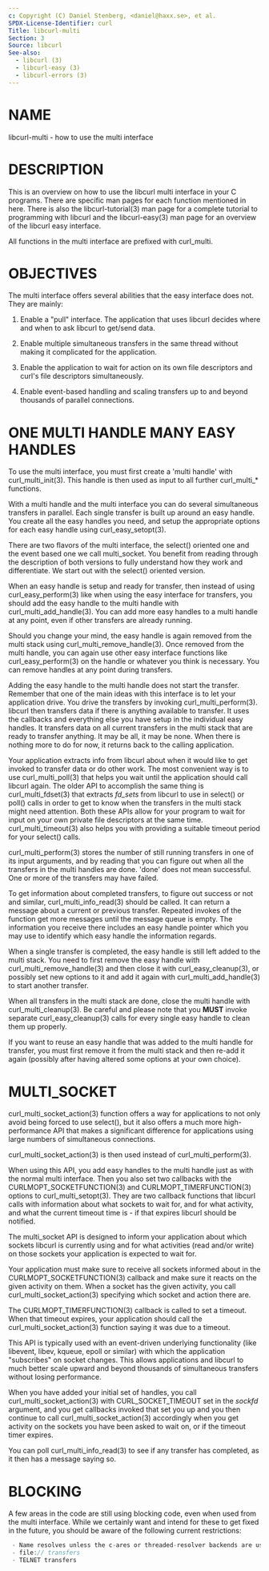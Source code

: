 ```yaml
---
c: Copyright (C) Daniel Stenberg, <daniel@haxx.se>, et al.
SPDX-License-Identifier: curl
Title: libcurl-multi
Section: 3
Source: libcurl
See-also:
  - libcurl (3)
  - libcurl-easy (3)
  - libcurl-errors (3)
---
```


# NAME

libcurl-multi - how to use the multi interface

# DESCRIPTION

This is an overview on how to use the libcurl multi interface in your C
programs. There are specific man pages for each function mentioned in
here. There is also the libcurl-tutorial(3) man page for a complete
tutorial to programming with libcurl and the libcurl-easy(3) man page
for an overview of the libcurl easy interface.

All functions in the multi interface are prefixed with curl_multi.

# OBJECTIVES

The multi interface offers several abilities that the easy interface does not.
They are mainly:

1. Enable a "pull" interface. The application that uses libcurl decides where
and when to ask libcurl to get/send data.

2. Enable multiple simultaneous transfers in the same thread without making it
complicated for the application.

3. Enable the application to wait for action on its own file descriptors and
curl's file descriptors simultaneously.

4. Enable event-based handling and scaling transfers up to and beyond
thousands of parallel connections.

# ONE MULTI HANDLE MANY EASY HANDLES

To use the multi interface, you must first create a 'multi handle' with
curl_multi_init(3). This handle is then used as input to all further
curl_multi_* functions.

With a multi handle and the multi interface you can do several simultaneous
transfers in parallel. Each single transfer is built up around an easy
handle. You create all the easy handles you need, and setup the appropriate
options for each easy handle using curl_easy_setopt(3).

There are two flavors of the multi interface, the select() oriented one and
the event based one we call multi_socket. You benefit from reading through the
description of both versions to fully understand how they work and
differentiate. We start out with the select() oriented version.

When an easy handle is setup and ready for transfer, then instead of using
curl_easy_perform(3) like when using the easy interface for transfers,
you should add the easy handle to the multi handle with
curl_multi_add_handle(3). You can add more easy handles to a multi
handle at any point, even if other transfers are already running.

Should you change your mind, the easy handle is again removed from the multi
stack using curl_multi_remove_handle(3). Once removed from the multi
handle, you can again use other easy interface functions like
curl_easy_perform(3) on the handle or whatever you think is
necessary. You can remove handles at any point during transfers.

Adding the easy handle to the multi handle does not start the transfer.
Remember that one of the main ideas with this interface is to let your
application drive. You drive the transfers by invoking
curl_multi_perform(3). libcurl then transfers data if there is anything
available to transfer. It uses the callbacks and everything else you have
setup in the individual easy handles. It transfers data on all current
transfers in the multi stack that are ready to transfer anything. It may be
all, it may be none. When there is nothing more to do for now, it returns back
to the calling application.

Your application extracts info from libcurl about when it would like to get
invoked to transfer data or do other work. The most convenient way is to use
curl_multi_poll(3) that helps you wait until the application should call
libcurl again. The older API to accomplish the same thing is
curl_multi_fdset(3) that extracts *fd_sets* from libcurl to use in
select() or poll() calls in order to get to know when the transfers in the
multi stack might need attention. Both these APIs allow for your program to
wait for input on your own private file descriptors at the same time.
curl_multi_timeout(3) also helps you with providing a suitable timeout
period for your select() calls.

curl_multi_perform(3) stores the number of still running transfers in
one of its input arguments, and by reading that you can figure out when all
the transfers in the multi handles are done. 'done' does not mean
successful. One or more of the transfers may have failed.

To get information about completed transfers, to figure out success or not and
similar, curl_multi_info_read(3) should be called. It can return a
message about a current or previous transfer. Repeated invokes of the function
get more messages until the message queue is empty. The information you
receive there includes an easy handle pointer which you may use to identify
which easy handle the information regards.

When a single transfer is completed, the easy handle is still left added to
the multi stack. You need to first remove the easy handle with
curl_multi_remove_handle(3) and then close it with
curl_easy_cleanup(3), or possibly set new options to it and add it again
with curl_multi_add_handle(3) to start another transfer.

When all transfers in the multi stack are done, close the multi handle with
curl_multi_cleanup(3). Be careful and please note that you **MUST**
invoke separate curl_easy_cleanup(3) calls for every single easy handle
to clean them up properly.

If you want to reuse an easy handle that was added to the multi handle for
transfer, you must first remove it from the multi stack and then re-add it
again (possibly after having altered some options at your own choice).

# MULTI_SOCKET

curl_multi_socket_action(3) function offers a way for applications to
not only avoid being forced to use select(), but it also offers a much more
high-performance API that makes a significant difference for applications
using large numbers of simultaneous connections.

curl_multi_socket_action(3) is then used instead of
curl_multi_perform(3).

When using this API, you add easy handles to the multi handle just as with the
normal multi interface. Then you also set two callbacks with the
CURLMOPT_SOCKETFUNCTION(3) and CURLMOPT_TIMERFUNCTION(3) options
to curl_multi_setopt(3). They are two callback functions that libcurl
calls with information about what sockets to wait for, and for what activity,
and what the current timeout time is - if that expires libcurl should be
notified.

The multi_socket API is designed to inform your application about which
sockets libcurl is currently using and for what activities (read and/or write)
on those sockets your application is expected to wait for.

Your application must make sure to receive all sockets informed about in the
CURLMOPT_SOCKETFUNCTION(3) callback and make sure it reacts on the given
activity on them. When a socket has the given activity, you call
curl_multi_socket_action(3) specifying which socket and action there
are.

The CURLMOPT_TIMERFUNCTION(3) callback is called to set a timeout. When
that timeout expires, your application should call the
curl_multi_socket_action(3) function saying it was due to a timeout.

This API is typically used with an event-driven underlying functionality (like
libevent, libev, kqueue, epoll or similar) with which the application
"subscribes" on socket changes. This allows applications and libcurl to much
better scale upward and beyond thousands of simultaneous transfers without
losing performance.

When you have added your initial set of handles, you call
curl_multi_socket_action(3) with CURL_SOCKET_TIMEOUT set in the
*sockfd* argument, and you get callbacks invoked that set you up and you
then continue to call curl_multi_socket_action(3) accordingly when you
get activity on the sockets you have been asked to wait on, or if the timeout
timer expires.

You can poll curl_multi_info_read(3) to see if any transfer has
completed, as it then has a message saying so.

# BLOCKING

A few areas in the code are still using blocking code, even when used from the
multi interface. While we certainly want and intend for these to get fixed in
the future, you should be aware of the following current restrictions:

~~~c
 - Name resolves unless the c-ares or threaded-resolver backends are used
 - file:// transfers
 - TELNET transfers
~~~
